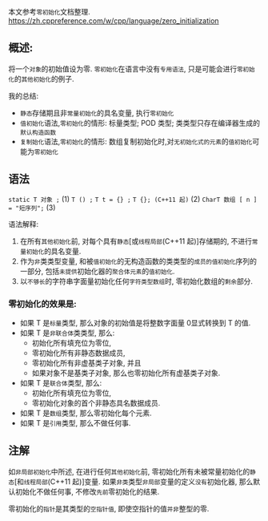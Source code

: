本文参考`零初始化`文档整理.
https://zh.cppreference.com/w/cpp/language/zero_initialization

## 概述:

将一个`对象`的初始值设为零. `零初始化`在语言中没有`专用语法`, 只是可能会进行`零初始化`的`其他初始化`的例子.

我的总结:

- `静态`存储期且非`常量初始化`的具名变量, 执行`零初始化`
- `值初始化`语法,`零初始化`的情形: 标量类型; POD 类型; 类类型只存在编译器生成的`默认构造函数`
- `复制始化`语法,`零初始化`的情形: 数组复制初始化时,对`无初始化式的元素`的`值初始化`可能为`零初始化`

## 语法

`static T 对象 ;` (1)
`T () ;` `T t = {} ;` `T {}; (C++11 起)` (2)
`CharT 数组 [ n ] = "短序列";` (3)

语法解释:

1. 在所有`其他初始化`前, 对每个具有`静态`[或`线程局部`(C++11 起)]存储期的, 不进行`常量初始化`的具名变量.
2. 作为`非`类类型变量, 和被`值初始化`的无构造函数的类类型的`成员的值初始化`序列的一部分, 包括`未提供`初始化器的`聚合体元素`的`值初始化`.
3. 以`不够长`的字符串字面量初始化任何`字符类型数组`时, 零初始化数组的`剩余`部分.

### 零初始化的效果是:

- 如果 T 是`标量`类型, 那么对象的初始值是将整数字面量 ​0​ 显式转换到 T 的值.
- 如果 T 是`非联合体`类类型, 那么:
  - 初始化所有填充位为零位,
  - 零初始化所有非静态数据成员,
  - 零初始化所有非虚基类子对象, 并且
  - 如果对象不是基类子对象, 那么也零初始化所有虚基类子对象.
- 如果 T 是`联合体`类型, 那么:
  - 初始化所有填充位为零位,
  - 零初始化对象的首个非静态具名数据成员.
- 如果 T 是`数组`类型, 那么零初始化每个元素.
- 如果 T 是`引用`类型, 那么不做任何事.

## 注解

如`非局部初始化`中所述, 在进行任何`其他初始化`前, 零初始化所有未被常量初始化的`静态`[和`线程局部`(C++11 起)]变量.
如果`非类`类型`非局部`变量的定义`没有`初始化器, 那么默认初始化不做任何事, 不修改`先前`零初始化的结果.

零初始化的`指针`是其类型的`空指针值`, 即使空指针的值`并非`整型的零.
